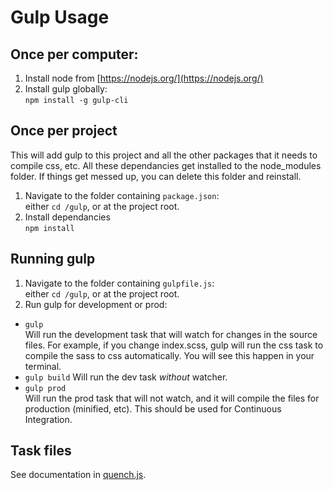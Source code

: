 Gulp Usage
==========

Once per computer:
------------------
1. Install node from [https://nodejs.org/](https://nodejs.org/)
2. Install gulp globally:  
   `npm install -g gulp-cli`

Once per project
----------------
This will add gulp to this project and all the other packages that it
needs to compile css, etc. All these dependancies get installed to the
node_modules folder.  If things get messed up, you can delete this
folder and reinstall.

1. Navigate to the folder containing `package.json`:  
   either `cd /gulp`, or at the project root.
2. Install dependancies  
   `npm install`

Running gulp
------------

1. Navigate to the folder containing `gulpfile.js`:  
    either `cd /gulp`, or at the project root.
2. Run gulp for development or prod:
  * `gulp`  
    Will run the development task that will watch for changes in the source files.
    For example, if you change index.scss, gulp will run the css task to
    compile the sass to css automatically. You will see this happen in your
    terminal.
  * `gulp build`
    Will run the dev task _without_ watcher.  
  * `gulp prod`  
    Will run the prod task that will not watch, and it will compile the files for
    production (minified, etc).  This should be used for Continuous Integration.

Task files
----------
See documentation in [quench.js](./quench.js).
